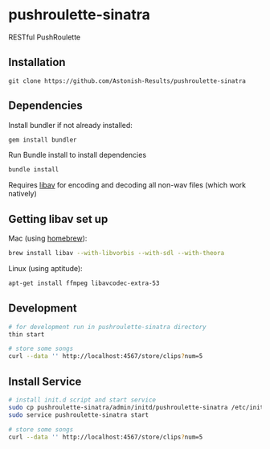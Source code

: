 pushroulette-sinatra
====================

RESTful PushRoulette

## Installation

    git clone https://github.com/Astonish-Results/pushroulette-sinatra

## Dependencies

Install bundler if not already installed:
```bash
gem install bundler
```

Run Bundle install to install dependencies
```bash
bundle install
```

Requires [libav](https://libav.org/) for encoding and decoding all non-wav files (which work natively)

## Getting libav set up

Mac (using [homebrew](http://brew.sh)):

```bash
brew install libav --with-libvorbis --with-sdl --with-theora
```

Linux (using aptitude):

```bash
apt-get install ffmpeg libavcodec-extra-53
```

## Development

```bash
# for development run in pushroulette-sinatra directory
thin start

# store some songs
curl --data '' http://localhost:4567/store/clips?num=5
```

## Install Service

```bash
# install init.d script and start service
sudo cp pushroulette-sinatra/admin/initd/pushroulette-sinatra /etc/init.d/
sudo service pushroulette-sinatra start

# store some songs
curl --data '' http://localhost:4567/store/clips?num=5
```
